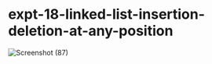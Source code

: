 # expt-18-linked-list-insertion-deletion-at-any-position
![Screenshot (87)](https://github.com/DikshaMeena03/expt-18-linked-list-insertion-deletion-at-any-position/assets/148327414/299e61c3-4c4d-4e7b-bf2e-75c1818accf4)
